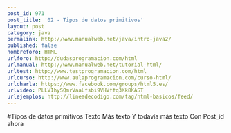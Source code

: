 ```yaml
---
post_id: 971
post_title: '02 - Tipos de datos primitivos'
layout: post
category: java
permalink: http://www.manualweb.net/java/intro-java2/
published: false
nombreforo: HTML
urlforo: http://dudasprogramacion.com/html
urlmanual: http://www.manualweb.net/tutorial-html/
urltest: http://www.testprogramacion.com/html
urlcurso: http://www.aulaprogramacion.com/curso-html/
urlcharla: https://www.facebook.com/groups/html5.es/
urlvideo: PLLVIhySQmrVaaLfsbi9VHVffq3Kk8KAST
urlejemplos: http://lineadecodigo.com/tag/html-basicos/feed/
---
```


#Tipos de datos primitivos
Texto
Más texto
Y todavía más texto
Con Post_id ahora